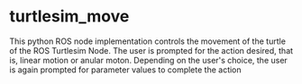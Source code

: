 # turtlesim_move
This python ROS node implementation controls the movement of the turtle of the ROS Turtlesim Node. The user is prompted for the action desired, that is, linear motion or anular moton. Depending on the user's choice, the user is again prompted for parameter values to complete the action
